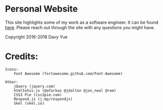 # Personal Website

This site highlights some of my work as a software engineer. It can be found [here](https://davyyue.com). Please reach out through the site with any questions you might have.


Copyright 2016-2018 Davy Yue

# Credits:

	Icons:
		Font Awesome (fortawesome.github.com/Font-Awesome)

	Other:
		jQuery (jquery.com)
		html5shiv.js (@afarkas @jdalton @jon_neal @rem)
		CSS3 Pie (css3pie.com)
		Respond.js (j.mp/respondjs)
		Skel (skel.io)
